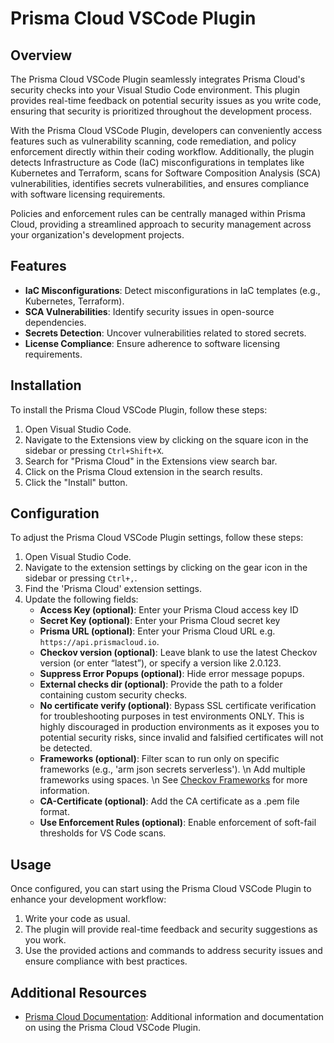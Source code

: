 # Prisma Cloud VSCode Plugin

## Overview
The Prisma Cloud VSCode Plugin seamlessly integrates Prisma Cloud's security checks into your Visual Studio Code environment. This plugin provides real-time feedback on potential security issues as you write code, ensuring that security is prioritized throughout the development process.

With the Prisma Cloud VSCode Plugin, developers can conveniently access features such as vulnerability scanning, code remediation, and policy enforcement directly within their coding workflow. Additionally, the plugin detects Infrastructure as Code (IaC) misconfigurations in templates like Kubernetes and Terraform, scans for Software Composition Analysis (SCA) vulnerabilities, identifies secrets vulnerabilities, and ensures compliance with software licensing requirements.

Policies and enforcement rules can be centrally managed within Prisma Cloud, providing a streamlined approach to security management across your organization's development projects.


## Features
- **IaC Misconfigurations**: Detect misconfigurations in IaC templates (e.g., Kubernetes, Terraform).
- **SCA Vulnerabilities**: Identify security issues in open-source dependencies.
- **Secrets Detection**: Uncover vulnerabilities related to stored secrets.
- **License Compliance**: Ensure adherence to software licensing requirements.


## Installation
To install the Prisma Cloud VSCode Plugin, follow these steps:
1. Open Visual Studio Code.
2. Navigate to the Extensions view by clicking on the square icon in the sidebar or pressing `Ctrl+Shift+X`.
3. Search for "Prisma Cloud" in the Extensions view search bar.
4. Click on the Prisma Cloud extension in the search results.
5. Click the "Install" button.

## Configuration
To adjust the Prisma Cloud VSCode Plugin settings, follow these steps:

1. Open Visual Studio Code.
2. Navigate to the extension settings by clicking on the gear icon in the sidebar or pressing `Ctrl+,`.
3. Find the 'Prisma Cloud' extension settings.
4. Update the following fields:
   - **Access Key (optional)**: Enter your Prisma Cloud access key ID
   - **Secret Key (optional)**: Enter your Prisma Cloud secret key
   - **Prisma URL (optional)**: Enter your Prisma Cloud URL e.g. `https://api.prismacloud.io`.
   - **Checkov version (optional)**: Leave blank to use the latest Checkov version (or enter “latest”), or specify a version like 2.0.123.
   - **Suppress Error Popups (optional)**: Hide error message popups.
   - **External checks dir (optional)**: Provide the path to a folder containing custom security checks.
   - **No certificate verify (optional)**: Bypass SSL certificate verification for troubleshooting purposes in test environments ONLY. This is highly discouraged in production environments as it exposes you to potential security risks, since invalid and falsified certificates will not be detected.
   - **Frameworks (optional)**: Filter scan to run only on specific frameworks (e.g., 'arm json secrets serverless').  \n Add multiple frameworks using spaces.  \n See [Checkov Frameworks](https://www.checkov.io/2.Basics/CLI%20Command%20Reference.html) for more information.
   - **CA-Certificate (optional)**: Add the CA certificate as a .pem file format.
   - **Use Enforcement Rules (optional)**: Enable enforcement of soft-fail thresholds for VS Code scans.

## Usage
Once configured, you can start using the Prisma Cloud VSCode Plugin to enhance your development workflow:
1. Write your code as usual.
2. The plugin will provide real-time feedback and security suggestions as you work.
3. Use the provided actions and commands to address security issues and ensure compliance with best practices.

## Additional Resources
- [Prisma Cloud Documentation](https://docs.prismacloud.io/en/enterprise-edition/content-collections/application-security/ides/connect-vscode): Additional information and documentation on using the Prisma Cloud VSCode Plugin.

